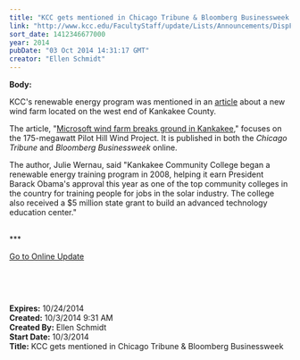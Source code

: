 ```yaml
---
title: "​KCC gets mentioned in Chicago Tribune & Bloomberg Businessweek "
link: "http://www.kcc.edu/FacultyStaff/update/Lists/Announcements/DispForm.aspx?ID=1655"
sort_date: 1412346677000
year: 2014
pubDate: "03 Oct 2014 14:31:17 GMT"
creator: "Ellen Schmidt"
---
```


<div><b>Body:</b> <div class="ExternalClass4324B28D78BF4C26ADF1061F30C97968"><p>KCC's renewable energy program was mentioned in an <a href="http://investing.businessweek.com/research/stocks/news/article.asp?docKey=600-201410011411KRTRIB__BUSNEWS_61744_9689-1&amp;ex=true&amp;ticker=MSFT">article</a> about a new wind farm located on the west end of Kankakee County.</p>
<p>The article, &quot;<a href="http://investing.businessweek.com/research/stocks/news/article.asp?docKey=600-201410011411KRTRIB__BUSNEWS_61744_9689-1&amp;ex=true&amp;ticker=MSFT">Microsoft wind farm breaks ground in Kankakee</a>,&quot; focuses on the 175-megawatt Pilot Hill Wind Project. It is published in both the <em>Chicago Tribune</em> and <em>Bloomberg Businessweek </em>online. </p>
<p>The author, Julie Wernau, said &quot;Kankakee Community College began a renewable energy training program in 2008, helping it earn President Barack Obama's approval this year as one of the top community colleges in the country for training people for jobs in the solar industry. The college also received a $5 million state grant to build an advanced technology education center.&quot; </p>
<p><br />***</p>
<p><a href="/update">Go to Online Update</a></p>
<p> </p>
<p> </p></div></div>
<div><b>Expires:</b> 10/24/2014</div>
<div><b>Created:</b> 10/3/2014 9:31 AM</div>
<div><b>Created By:</b> Ellen Schmidt</div>
<div><b>Start Date:</b> 10/3/2014</div>
<div><b>Title:</b> ​KCC gets mentioned in Chicago Tribune &amp; Bloomberg Businessweek </div>
